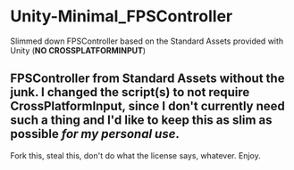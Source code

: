 # Unity-Minimal_FPSController
Slimmed down FPSController based on the Standard Assets provided with Unity (**NO CROSSPLATFORMINPUT**)

## FPSController from Standard Assets without the junk. I changed the script(s) to not require CrossPlatformInput, since I don't currently need such a thing and I'd like to keep this as slim as possible *for my personal use*.

Fork this, steal this, don't do what the license says, whatever. Enjoy.

